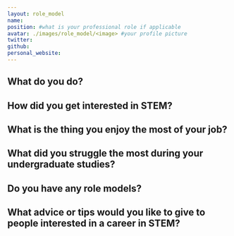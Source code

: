 ```yaml
---
layout: role_model
name:
position: #what is your professional role if applicable
avatar: ./images/role_model/<image> #your profile picture
twitter:
github:
personal_website:
---
```


## What do you do?

## How did you get interested in STEM?

## What is the thing you enjoy the most of your job?

## What did you struggle the most during your undergraduate studies?

## Do you have any role models?

## What advice or tips would you like to give to people interested in a career in STEM?
